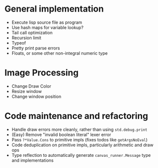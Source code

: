 # General implementation
- Execute lisp source file as program
- Use hash maps for variable lookup?
- Tail call optimization
- Recursion limit
- Typeof
- Pretty print parse errors
- Floats, or some other non-integral numeric type

# Image Processing
- Change Draw Color
- Resize window
- Change window position

# Code maintenance and refactoring
- Handle draw errors more cleanly, rather than using `std.debug.print`
- (Easy) Remove "invalid boolean literal" lexer error
- Pass `?*Value.Cons` to primitive impls (fixes todos like `getArgsNoEval`)
- Code deduplication on primitive impls, particularly arithmetic and draw ops
- Type reflection to automatically generate `canvas_runner.Message` type and implementations

